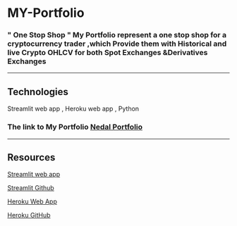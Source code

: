# MY-Portfolio

### " One Stop Shop " My Portfolio represent a one stop shop for a cryptocurrency trader ,which Provide them with Historical and live Crypto OHLCV for both Spot Exchanges &Derivatives Exchanges

------
## Technologies
Streamlit web app , Heroku web app , Python


### The link to My Portfolio [Nedal Portfolio](https://nedalprofile.herokuapp.com/)






--------

## Resources  
[Streamlit web app ](https://streamlit.io/ )

[Streamlit Github ](https://github.com/streamlit)


[Heroku Web App](https://www.heroku.com/)

[Heroku GitHub](https://github.com/heroku)
